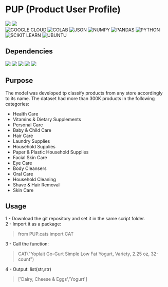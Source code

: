 # PUP (Product User Profile)
<img src="https://img.shields.io/badge/99.8%25-ACCURACY-yellow" /> <img src="https://img.shields.io/badge/82.8%25-ROC AUC-green" /><br>
![GOOGLE CLOUD](https://img.shields.io/badge/Google_Cloud-4285F4?style=for-the-badge&logo=google-cloud&logoColor=white)
![COLAB](https://img.shields.io/badge/Colab-F9AB00?style=for-the-badge&logo=googlecolab&color=525252)
![JSON](https://img.shields.io/badge/json-5E5C5C?style=for-the-badge&logo=json&logoColor=white)
![NUMPY](https://img.shields.io/badge/Numpy-777BB4?style=for-the-badge&logo=numpy&logoColor=white)
![PANDAS](https://img.shields.io/badge/Pandas-2C2D72?style=for-the-badge&logo=pandas&logoColor=white)
![PYTHON](https://img.shields.io/badge/Python-FFD43B?style=for-the-badge&logo=python&logoColor=blue)
![SCIKIT LEARN](https://img.shields.io/badge/scikit_learn-F7931E?style=for-the-badge&logo=scikit-learn&logoColor=white)
![UBUNTU](https://img.shields.io/badge/Ubuntu-E95420?style=for-the-badge&logo=ubuntu&logoColor=white)
<br>
## Dependencies
<img src="https://img.shields.io/badge/PYTHON-3.0.7-red" /> <img src="https://img.shields.io/badge/PANDAS-1.1.4-green" /> <img src="https://img.shields.io/badge/JOBLIB-1.1.0-gray" /> <img src="https://img.shields.io/badge/NLTK-3.7.0-blue" /> <img src="https://img.shields.io/badge/SCIKIT LEARN-1.1.2-orange" /><br>
## Purpose
The model was developed tp classify products from any store accordingly to its name. The dataset had more than 300K products in the following categories:
- Health Care
- Vitamins & Dietary Supplements
- Personal Care 
- Baby & Child Care 
- Hair Care
- Laundry Supplies 
- Household Supplies 
- Paper & Plastic Household Supplies 
- Facial Skin Care
- Eye Care  
- Body Cleansers  
- Oral Care  
- Household Cleaning 
- Shave & Hair Removal   
- Skin Care

## Usage
1 - Download the git repository and set it in the same script folder.<br>
2 - Import it as a package:<br>
  > from PUP.cats import CAT<br>

3 - Call the function:<br>
  > CAT("Yoplait Go-Gurt Simple Low Fat Yogurt, Variety, 2.25 oz, 32-count")<br>

4 - Output: list(str,str)
  > ['Dairy, Cheese & Eggs','Yogurt']
